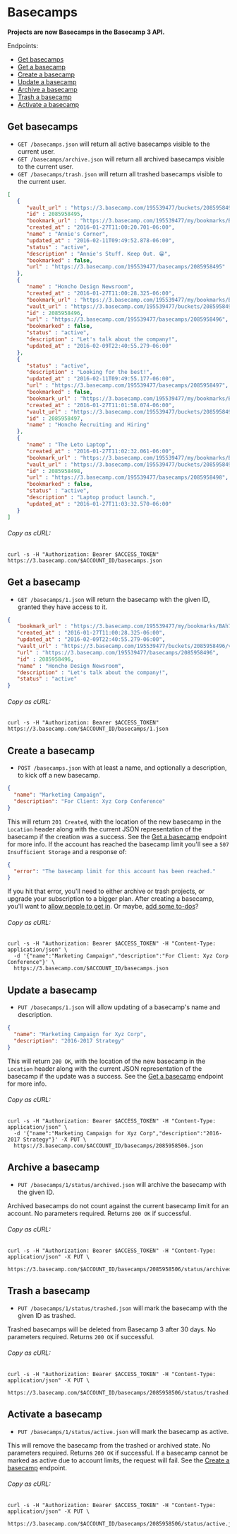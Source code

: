 Basecamps
=========

**Projects are now Basecamps in the Basecamp 3 API.**

Endpoints:

- [Get basecamps](#get-basecamps)
- [Get a basecamp](#get-a-basecamp)
- [Create a basecamp](#create-a-basecamp)
- [Update a basecamp](#update-a-basecamp)
- [Archive a basecamp](#archive-a-basecamp)
- [Trash a basecamp](#trash-a-basecamp)
- [Activate a basecamp](#activate-a-basecamp)

Get basecamps
-------------

* `GET /basecamps.json` will return all active basecamps visible to the current user.
* `GET /basecamps/archive.json` will return all archived basecamps visible to the current user.
* `GET /basecamps/trash.json` will return all trashed basecamps visible to the current user.

```json
[
   {
      "vault_url" : "https://3.basecamp.com/195539477/buckets/2085958495/vaults/9007199254741021",
      "id" : 2085958495,
      "bookmark_url" : "https://3.basecamp.com/195539477/my/bookmarks/BAh7CEkiCGdpZAY6BkVUSSIrZ2lkOi8vYmMzL0J1Y2tldC8yMDg1OTU4NDk1P2V4cGlyZXNfaW4GOwBUSSIMcHVycG9zZQY7AFRJIg1yZWFkYWJsZQY7AFRJIg9leHBpcmVzX2F0BjsAVDA=--06a5145963152c63ea56090695ec59e6d83fb21a",
      "created_at" : "2016-01-27T11:00:20.701-06:00",
      "name" : "Annie's Corner",
      "updated_at" : "2016-02-11T09:49:52.878-06:00",
      "status" : "active",
      "description" : "Annie's Stuff. Keep Out. 😁",
      "bookmarked" : false,
      "url" : "https://3.basecamp.com/195539477/basecamps/2085958495"
   },
   {
      "name" : "Honcho Design Newsroom",
      "created_at" : "2016-01-27T11:00:28.325-06:00",
      "bookmark_url" : "https://3.basecamp.com/195539477/my/bookmarks/BAh7CEkiCGdpZAY6BkVUSSIrZ2lkOi8vYmMzL0J1Y2tldC8yMDg1OTU4NDk2P2V4cGlyZXNfaW4GOwBUSSIMcHVycG9zZQY7AFRJIg1yZWFkYWJsZQY7AFRJIg9leHBpcmVzX2F0BjsAVDA=--456eaced982bc4da97ac830c019a4af1d250bb21",
      "vault_url" : "https://3.basecamp.com/195539477/buckets/2085958496/vaults/9007199254741052",
      "id" : 2085958496,
      "url" : "https://3.basecamp.com/195539477/basecamps/2085958496",
      "bookmarked" : false,
      "status" : "active",
      "description" : "Let's talk about the company!",
      "updated_at" : "2016-02-09T22:40:55.279-06:00"
   },
   {
      "status" : "active",
      "description" : "Looking for the best!",
      "updated_at" : "2016-02-11T09:49:55.177-06:00",
      "url" : "https://3.basecamp.com/195539477/basecamps/2085958497",
      "bookmarked" : false,
      "bookmark_url" : "https://3.basecamp.com/195539477/my/bookmarks/BAh7CEkiCGdpZAY6BkVUSSIrZ2lkOi8vYmMzL0J1Y2tldC8yMDg1OTU4NDk3P2V4cGlyZXNfaW4GOwBUSSIMcHVycG9zZQY7AFRJIg1yZWFkYWJsZQY7AFRJIg9leHBpcmVzX2F0BjsAVDA=--9a7b024a94ef1e7abaa92676ceb712dff9de6885",
      "created_at" : "2016-01-27T11:01:58.074-06:00",
      "vault_url" : "https://3.basecamp.com/195539477/buckets/2085958497/vaults/9007199254741364",
      "id" : 2085958497,
      "name" : "Honcho Recruiting and Hiring"
   },
   {
      "name" : "The Leto Laptop",
      "created_at" : "2016-01-27T11:02:32.061-06:00",
      "bookmark_url" : "https://3.basecamp.com/195539477/my/bookmarks/BAh7CEkiCGdpZAY6BkVUSSIrZ2lkOi8vYmMzL0J1Y2tldC8yMDg1OTU4NDk4P2V4cGlyZXNfaW4GOwBUSSIMcHVycG9zZQY7AFRJIg1yZWFkYWJsZQY7AFRJIg9leHBpcmVzX2F0BjsAVDA=--c8e1a465de900eb9864fa79ae2f30345be158f71",
      "vault_url" : "https://3.basecamp.com/195539477/buckets/2085958498/vaults/9007199254741442",
      "id" : 2085958498,
      "url" : "https://3.basecamp.com/195539477/basecamps/2085958498",
      "bookmarked" : false,
      "status" : "active",
      "description" : "Laptop product launch.",
      "updated_at" : "2016-01-27T11:03:32.570-06:00"
   }
]
```

###### Copy as cURL:

``` shell
curl -s -H "Authorization: Bearer $ACCESS_TOKEN" https://3.basecamp.com/$ACCOUNT_ID/basecamps.json
```


Get a basecamp
--------------

* `GET /basecamps/1.json` will return the basecamp with the given ID, granted they have access to it.


``` json
{
   "bookmark_url" : "https://3.basecamp.com/195539477/my/bookmarks/BAh7CEkiCGdpZAY6BkVUSSIrZ2lkOi8vYmMzL0J1Y2tldC8yMDg1OTU4NDk2P2V4cGlyZXNfaW4GOwBUSSIMcHVycG9zZQY7AFRJIg1yZWFkYWJsZQY7AFRJIg9leHBpcmVzX2F0BjsAVDA=--456eaced982bc4da97ac830c019a4af1d250bb21",
   "created_at" : "2016-01-27T11:00:28.325-06:00",
   "updated_at" : "2016-02-09T22:40:55.279-06:00",
   "vault_url" : "https://3.basecamp.com/195539477/buckets/2085958496/vaults/9007199254741052",
   "url" : "https://3.basecamp.com/195539477/basecamps/2085958496",
   "id" : 2085958496,
   "name" : "Honcho Design Newsroom",
   "description" : "Let's talk about the company!",
   "status" : "active"
}
```

###### Copy as cURL:

``` shell
curl -s -H "Authorization: Bearer $ACCESS_TOKEN" https://3.basecamp.com/$ACCOUNT_ID/basecamps/1.json
```


Create a basecamp
-----------------

* `POST /basecamps.json` with at least a name, and optionally a description, to kick off a new basecamp.

``` json
{
  "name": "Marketing Campaign",
  "description": "For Client: Xyz Corp Conference"
}
```

This will return `201 Created`, with the location of the new basecamp in the `Location` header along with the current JSON representation of the basecamp if the creation was a success. See the [Get a basecamp](#get-a-basecamp) endpoint for more info. If the account has reached the basecamp limit you'll see a `507 Insufficient Storage` and a response of:

``` json
{
  "error": "The basecamp limit for this account has been reached."
}
```

If you hit that error, you'll need to either archive or trash projects, or upgrade your subscription to a bigger plan. After creating a basecamp, you'll  want to [allow people to get in][1]. Or maybe, [add some to-dos][2]?

###### Copy as cURL:

``` shell
curl -s -H "Authorization: Bearer $ACCESS_TOKEN" -H "Content-Type: application/json" \
  -d '{"name":"Marketing Campaign","description":"For Client: Xyz Corp Conference"}' \
  https://3.basecamp.com/$ACCOUNT_ID/basecamps.json
```


Update a basecamp
-----------------

* `PUT /basecamps/1.json` will allow updating of a basecamp's name and description.

``` json
{
  "name": "Marketing Campaign for Xyz Corp",
  "description": "2016-2017 Strategy"
}
```

This will return `200 OK`, with the location of the new basecamp in the `Location` header along with the current JSON representation of the basecamp if the update was a success. See the [Get a basecamp](#get-a-basecamp) endpoint for more info.

###### Copy as cURL:

``` shell
curl -s -H "Authorization: Bearer $ACCESS_TOKEN" -H "Content-Type: application/json" \
  -d '{"name":"Marketing Campaign for Xyz Corp","description":"2016-2017 Strategy"}' -X PUT \
  https://3.basecamp.com/$ACCOUNT_ID/basecamps/2085958506.json
```


Archive a basecamp
------------------

* `PUT /basecamps/1/status/archived.json` will archive the basecamp with the given ID.

Archived basecamps do not count against the current basecamp limit for an account. No parameters required. Returns `200 OK` if successful.

###### Copy as cURL:

``` shell
curl -s -H "Authorization: Bearer $ACCESS_TOKEN" -H "Content-Type: application/json" -X PUT \
  https://3.basecamp.com/$ACCOUNT_ID/basecamps/2085958506/status/archived.json
```


Trash a basecamp
----------------

* `PUT /basecamps/1/status/trashed.json` will mark the basecamp with the given ID as trashed.

Trashed basecamps will be deleted from Basecamp 3 after 30 days. No parameters required. Returns `200 OK` if successful.

###### Copy as cURL:

``` shell
curl -s -H "Authorization: Bearer $ACCESS_TOKEN" -H "Content-Type: application/json" -X PUT \
  https://3.basecamp.com/$ACCOUNT_ID/basecamps/2085958506/status/trashed.json
```


Activate a basecamp
------------------

* `PUT /basecamps/1/status/active.json` will mark the basecamp as active.

This will remove the basecamp from the trashed or archived state. No parameters required. Returns `200 OK` if successful. If a basecamp cannot be marked as active due to account limits, the request will fail. See the [Create a basecamp](#create-a-basecamp) endpoint.

###### Copy as cURL:

``` shell
curl -s -H "Authorization: Bearer $ACCESS_TOKEN" -H "Content-Type: application/json" -X PUT \
  https://3.basecamp.com/$ACCOUNT_ID/basecamps/2085958506/status/active.json
```


[1]: https://github.com/basecamp/bc3-api/blob/master/sections/accesses.md#accesses
[2]: https://github.com/basecamp/bc3-api/blob/master/sections/todos.md#todos
